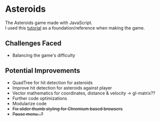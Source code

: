 # Asteroids
The Asteroids game made with JavaScript.
<br>
I used this [tutorial](https://www.youtube.com/playlist?list=PL4cUxeGkcC9iO8ai6LU0s6aHAaWP4RAkF) as a foundation/reference when making the game.

## Challenges Faced
<ul>
  <li>Balancing the game's difficulty</li>
</ul>

## Potential Improvements
<ul>
  <li>QuadTree for hit detection for asteroids</li>
  <li>Improve hit detection for asteroids against player</li>
  <li>Vector mathematics for coordinates, distance & velocity -> gl-matrix?? </li>
  <li>Further code optimizations</li>
  <li>Modularize code</li>
  <li><strike>Fix slider thumb styling for Chromium based browsers</strike></li>
  <li><strike>Pause menu...?</strike></li>
</ul>
